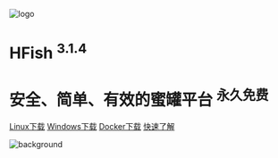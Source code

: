 <!-- _coverpage.md -->

![logo](https://hfish.net/images/logo.png ":size=200x202")

# HFish <sup class="version">3.1.4</sup>

# 安全、简单、有效的蜜罐平台 <sup class="version">永久免费</sup>

[Linux下载](https://hfish.net/#/2-2-linux)
[Windows下载](https://hfish.net/#/2-3-windows)
[Docker下载](https://hfish.net/#/2-1-docker)
[快速了解](https://hfish.net/#/README)

<!-- 背景图片 -->
![background](https://hfish.net/images/background.jpg)